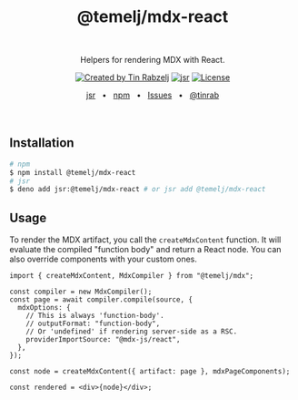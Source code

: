 <p align="center">
  <h1 align="center" style="text-decoration:none;">@temelj/mdx-react</h1>
  <br/>
  <p align="center">
    Helpers for rendering MDX with React.
  </p>
</p>

<p align="center">
  <a href="https://twitter.com/tinrab" rel="nofollow"><img src="https://img.shields.io/badge/created%20by-@tinrab-1d9bf0.svg" alt="Created by Tin Rabzelj"></a>
  <a href="https://jsr.io/@temelj/mdx-react" rel="nofollow"><img src="https://jsr.io/badges/@temelj/mdx-react" alt="jsr"></a>
  <a href="https://opensource.org/licenses/MIT" rel="nofollow"><img src="https://img.shields.io/github/license/flinect/temelj" alt="License"></a>
</p>

<div align="center">
  <a href="https://jsr.io/@temelj/mdx-react">jsr</a>
  <span>&nbsp;&nbsp;•&nbsp;&nbsp;</span>
  <a href="https://www.npmjs.com/package/@temelj/mdx-react">npm</a>
  <span>&nbsp;&nbsp;•&nbsp;&nbsp;</span>
  <a href="https://github.com/flinect/temelj/issues/new">Issues</a>
  <span>&nbsp;&nbsp;•&nbsp;&nbsp;</span>
  <a href="https://twitter.com/tinrab">@tinrab</a>
  <br />
</div>

<br/>
<br/>

## Installation

```sh
# npm
$ npm install @temelj/mdx-react
# jsr
$ deno add jsr:@temelj/mdx-react # or jsr add @temelj/mdx-react
```

## Usage

To render the MDX artifact, you call the `createMdxContent` function. It will
evaluate the compiled "function body" and return a React node. You can also
override components with your custom ones.

```tsx ignore
import { createMdxContent, MdxCompiler } from "@temelj/mdx";

const compiler = new MdxCompiler();
const page = await compiler.compile(source, {
  mdxOptions: {
    // This is always 'function-body'.
    // outputFormat: "function-body",
    // Or 'undefined' if rendering server-side as a RSC.
    providerImportSource: "@mdx-js/react",
  },
});

const node = createMdxContent({ artifact: page }, mdxPageComponents);

const rendered = <div>{node}</div>;
```
